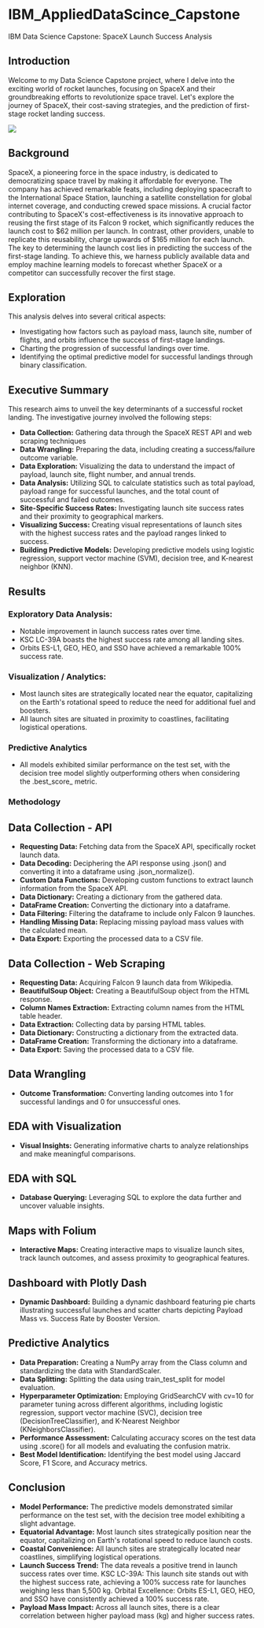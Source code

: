 # IBM_AppliedDataScince_Capstone
IBM Data Science Capstone: SpaceX Launch Success Analysis

## Introduction
Welcome to my Data Science Capstone project, where I delve into the exciting world of rocket launches, focusing on SpaceX and their groundbreaking efforts to revolutionize space travel. Let's explore the journey of SpaceX, their cost-saving strategies, and the prediction of first-stage rocket landing success.

![](https://cf-courses-data.s3.us.cloud-object-storage.appdomain.cloud/IBMDeveloperSkillsNetwork-DS0701EN-SkillsNetwork/api/Images/landing_1.gif)

## Background
SpaceX, a pioneering force in the space industry, is dedicated to democratizing space travel by making it affordable for everyone. The company has achieved remarkable feats, including deploying spacecraft to the International Space Station, launching a satellite constellation for global internet coverage, and conducting crewed space missions. A crucial factor contributing to SpaceX's cost-effectiveness is its innovative approach to reusing the first stage of its Falcon 9 rocket, which significantly reduces the launch cost to $62 million per launch. In contrast, other providers, unable to replicate this reusability, charge upwards of $165 million for each launch. The key to determining the launch cost lies in predicting the success of the first-stage landing. To achieve this, we harness publicly available data and employ machine learning models to forecast whether SpaceX or a competitor can successfully recover the first stage.

## Exploration

This analysis delves into several critical aspects:

+ Investigating how factors such as payload mass, launch site, number of flights, and orbits influence the success of first-stage landings.
+ Charting the progression of successful landings over time.
+ Identifying the optimal predictive model for successful landings through binary classification.

## Executive Summary
This research aims to unveil the key determinants of a successful rocket landing. The investigative journey involved the following steps:

+ **Data Collection:** Gathering data through the SpaceX REST API and web scraping techniques
+ **Data Wrangling:** Preparing the data, including creating a success/failure outcome variable.
+ **Data Exploration:** Visualizing the data to understand the impact of payload, launch site, flight number, and annual trends.
+ **Data Analysis:** Utilizing SQL to calculate statistics such as total payload, payload range for successful launches, and the total count of successful and failed outcomes.
+ **Site-Specific Success Rates:** Investigating launch site success rates and their proximity to geographical markers.
+ **Visualizing Success:** Creating visual representations of launch sites with the highest success rates and the payload ranges linked to success.
+ **Building Predictive Models:** Developing predictive models using logistic regression, support vector machine (SVM), decision tree, and K-nearest neighbor (KNN).

## Results
### Exploratory Data Analysis:

+ Notable improvement in launch success rates over time.
+ KSC LC-39A boasts the highest success rate among all landing sites.
+ Orbits ES-L1, GEO, HEO, and SSO have achieved a remarkable 100% success rate.

### Visualization / Analytics:

+ Most launch sites are strategically located near the equator, capitalizing on the Earth's rotational speed to reduce the need for additional fuel and boosters.
+ All launch sites are situated in proximity to coastlines, facilitating logistical operations.

### Predictive Analytics

+ All models exhibited similar performance on the test set, with the decision tree model slightly outperforming others when considering the .best_score_ metric.

### Methodology
## Data Collection - API

+ **Requesting Data:** Fetching data from the SpaceX API, specifically rocket launch data.
+ **Data Decoding:** Deciphering the API response using .json() and converting it into a dataframe using .json_normalize().
+ **Custom Data Functions:** Developing custom functions to extract launch information from the SpaceX API.
+ **Data Dictionary:** Creating a dictionary from the gathered data.
+ **DataFrame Creation:** Converting the dictionary into a dataframe.
+ **Data Filtering:** Filtering the dataframe to include only Falcon 9 launches.
+ **Handling Missing Data:** Replacing missing payload mass values with the calculated mean.
+ **Data Export:** Exporting the processed data to a CSV file.

## Data Collection - Web Scraping

+ **Requesting Data:** Acquiring Falcon 9 launch data from Wikipedia.
+ **BeautifulSoup Object:** Creating a BeautifulSoup object from the HTML response.
+ **Column Names Extraction:** Extracting column names from the HTML table header.
+ **Data Extraction:** Collecting data by parsing HTML tables.
+ **Data Dictionary:** Constructing a dictionary from the extracted data.
+ **DataFrame Creation:** Transforming the dictionary into a dataframe.
+ **Data Export:** Saving the processed data to a CSV file.

## Data Wrangling

+ **Outcome Transformation:** Converting landing outcomes into 1 for successful landings and 0 for unsuccessful ones.

## EDA with Visualization

+ **Visual Insights:** Generating informative charts to analyze relationships and make meaningful comparisons.

## EDA with SQL

+ **Database Querying:** Leveraging SQL to explore the data further and uncover valuable insights.

## Maps with Folium

+ **Interactive Maps:** Creating interactive maps to visualize launch sites, track launch outcomes, and assess proximity to geographical features.

## Dashboard with Plotly Dash

+ **Dynamic Dashboard:** Building a dynamic dashboard featuring pie charts illustrating successful launches and scatter charts depicting Payload Mass vs. Success Rate by Booster Version.

## Predictive Analytics

+ **Data Preparation:** Creating a NumPy array from the Class column and standardizing the data with StandardScaler.
+ **Data Splitting:** Splitting the data using train_test_split for model evaluation.
+ **Hyperparameter Optimization:** Employing GridSearchCV with cv=10 for parameter tuning across different algorithms, including logistic regression, support vector machine (SVC), decision tree (DecisionTreeClassifier), and K-Nearest Neighbor (KNeighborsClassifier).
+ **Performance Assessment:** Calculating accuracy scores on the test data using .score() for all models and evaluating the confusion matrix.
+ **Best Model Identification:** Identifying the best model using Jaccard Score, F1 Score, and Accuracy metrics.

## Conclusion

+ **Model Performance:** The predictive models demonstrated similar performance on the test set, with the decision tree model exhibiting a slight advantage.
+ **Equatorial Advantage:** Most launch sites strategically position near the equator, capitalizing on Earth's rotational speed to reduce launch costs.
+ **Coastal Convenience:** All launch sites are strategically located near coastlines, simplifying logistical operations.
+ **Launch Success Trend:** The data reveals a positive trend in launch success rates over time.
KSC LC-39A: This launch site stands out with the highest success rate, achieving a 100% success rate for launches weighing less than 5,500 kg.
Orbital Excellence: Orbits ES-L1, GEO, HEO, and SSO have consistently achieved a 100% success rate.
+ **Payload Mass Impact:** Across all launch sites, there is a clear correlation between higher payload mass (kg) and higher success rates.
